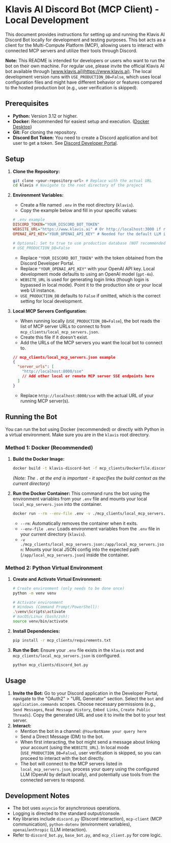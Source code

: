# Klavis AI Discord Bot (MCP Client) - Local Development

This document provides instructions for setting up and running the Klavis AI Discord Bot locally for development and testing purposes. This bot acts as a client for the Multi-Compute Platform (MCP), allowing users to interact with connected MCP servers and utilize their tools through Discord.

**Note:** This README is intended for developers or users who want to run the bot on their own machine. For regular use, please invite the official Klavis AI bot available through [www.klavis.ai](https://www.klavis.ai). The local development version runs with `USE_PRODUCTION_DB=False`, which uses local configuration files and might have different behavior or features compared to the hosted production bot (e.g., user verification is skipped).

## Prerequisites

*   **Python:** Version 3.12 or higher.
*   **Docker:** Recommended for easiest setup and execution. ([Docker Desktop](https://www.docker.com/products/docker-desktop/))
*   **Git:** For cloning the repository.
*   **Discord Bot Token:** You need to create a Discord application and bot user to get a token. See [Discord Developer Portal](https://discord.com/developers/docs/intro).

## Setup

1.  **Clone the Repository:**
    ```bash
    git clone <your-repository-url> # Replace with the actual URL
    cd klavis # Navigate to the root directory of the project
    ```

2.  **Environment Variables:**
    *   Create a file named `.env` in the root directory (`klavis`).
    *   Copy the example below and fill in your specific values:

    ```ini
    # .env example
    DISCORD_TOKEN="YOUR_DISCORD_BOT_TOKEN"
    WEBSITE_URL="https://www.klavis.ai" # Or http://localhost:3000 if running web UI locally
    OPENAI_API_KEY="YOUR_OPENAI_API_KEY" # Needed for the default LLM in local mode

    # Optional: Set to true to use production database (NOT recommended for local dev)
    # USE_PRODUCTION_DB=False 
    ```
    *   Replace `"YOUR_DISCORD_BOT_TOKEN"` with the token obtained from the Discord Developer Portal.
    *   Replace `"YOUR_OPENAI_API_KEY"` with your OpenAI API key. Local development mode defaults to using an OpenAI model (`gpt-4o`).
    *   `WEBSITE_URL` is used for generating login links (though login is bypassed in local mode). Point it to the production site or your local web UI instance.
    *   `USE_PRODUCTION_DB` defaults to `False` if omitted, which is the correct setting for local development.

3.  **Local MCP Servers Configuration:**
    *   When running locally (`USE_PRODUCTION_DB=False`), the bot reads the list of MCP server URLs to connect to from `mcp_clients/local_mcp_servers.json`.
    *   Create this file if it doesn't exist.
    *   Add the URLs of the MCP servers you want the local bot to connect to.

    ```json
    // mcp_clients/local_mcp_servers.json example
    {
      "server_urls": [
        "http://localhost:8000/sse" 
        // Add other local or remote MCP server SSE endpoints here
      ]
    }
    ```
    *   Replace `http://localhost:8000/sse` with the actual URL of your running MCP server(s).

## Running the Bot

You can run the bot using Docker (recommended) or directly with Python in a virtual environment. Make sure you are in the `klavis` root directory.

### Method 1: Docker (Recommended)

1.  **Build the Docker Image:**
    ```bash
    docker build -t klavis-discord-bot -f mcp_clients/Dockerfile.discord .
    ```
    *(Note: The `.` at the end is important - it specifies the build context as the current directory)*

2.  **Run the Docker Container:**
    This command runs the bot using the environment variables from your `.env` file and mounts your local `local_mcp_servers.json` into the container.
    ```bash
    docker run --rm --env-file .env -v ./mcp_clients/local_mcp_servers.json:/app/local_mcp_servers.json klavis-discord-bot
    ```
    *   `--rm`: Automatically removes the container when it exits.
    *   `--env-file .env`: Loads environment variables from the `.env` file in your current directory (`klavis`).
    *   `-v ./mcp_clients/local_mcp_servers.json:/app/local_mcp_servers.json`: Mounts your local JSON config into the expected path (`/app/local_mcp_servers.json`) inside the container.

### Method 2: Python Virtual Environment

1.  **Create and Activate Virtual Environment:**
    ```bash
    # Create environment (only needs to be done once)
    python -m venv venv 

    # Activate environment
    # Windows (Command Prompt/PowerShell):
    .\venv\Scripts\activate 
    # macOS/Linux (bash/zsh):
    source venv/bin/activate 
    ```

2.  **Install Dependencies:**
    ```bash
    pip install -r mcp_clients/requirements.txt
    ```

3.  **Run the Bot:**
    Ensure your `.env` file exists in the `klavis` root and `mcp_clients/local_mcp_servers.json` is configured.
    ```bash
    python mcp_clients/discord_bot.py
    ```

## Usage

1.  **Invite the Bot:** Go to your Discord application in the Developer Portal, navigate to the "OAuth2" > "URL Generator" section. Select the `bot` and `application.commands` scopes. Choose necessary permissions (e.g., `Send Messages`, `Read Message History`, `Embed Links`, `Create Public Threads`). Copy the generated URL and use it to invite the bot to your test server.
2.  **Interact:**
    *   Mention the bot in a channel: `@YourBotName your query here`
    *   Send a Direct Message (DM) to the bot.
    *   When first interacting, the bot might send a message about linking your account (using the `WEBSITE_URL`). In local mode (`USE_PRODUCTION_DB=False`), user verification is skipped, so you can proceed to interact with the bot directly.
    *   The bot will connect to the MCP servers listed in `local_mcp_servers.json`, process your query using the configured LLM (OpenAI by default locally), and potentially use tools from the connected servers to respond.

## Development Notes

*   The bot uses `asyncio` for asynchronous operations.
*   Logging is directed to the standard output/console.
*   Key libraries include `discord.py` (Discord interaction), `mcp-client` (MCP communication), `python-dotenv` (environment variables), `openai`/`anthropic` (LLM interaction).
*   Refer to `discord_bot.py`, `base_bot.py`, and `mcp_client.py` for core logic. 